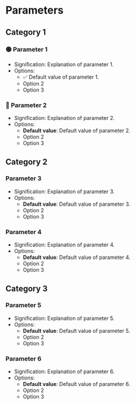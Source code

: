# Parameters

## Category 1

### 🟢 Parameter 1

- Signification: Explanation of parameter 1.
- Options: 
    - ✅ Default value of parameter 1.
    - Option 2
    - Option 3

### 🔵 Parameter 2

- Signification: Explanation of parameter 2.
- Options: 
    - **Default value**: Default value of parameter 2.
    - Option 2
    - Option 3

## Category 2

### Parameter 3

- Signification: Explanation of parameter 3.
- Options: 
    - **Default value**: Default value of parameter 3.
    - Option 2
    - Option 3

### Parameter 4

- Signification: Explanation of parameter 4.
- Options: 
    - **Default value**: Default value of parameter 4.
    - Option 2
    - Option 3

## Category 3

### Parameter 5

- Signification: Explanation of parameter 5.
- Options: 
    - **Default value**: Default value of parameter 5.
    - Option 2
    - Option 3

### Parameter 6

- Signification: Explanation of parameter 6.
- Options: 
    - **Default value**: Default value of parameter 6.
    - Option 2
    - Option 3
